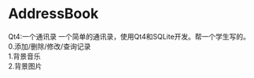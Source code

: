# AddressBook
Qt4:一个通讯录
一个简单的通讯录，使用Qt4和SQLite开发。帮一个学生写的。<br/>
0.添加/删除/修改/查询记录<br/>
1.背景音乐<br/>
2.背景图片<br/>
